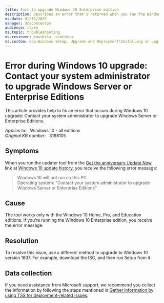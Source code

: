 ```yaml
---
title: Fail to upgrade Windows 10 Enterprise edition
description: Describes an error that's returned when you run the Windows 10 update tool and provides a solution to this issue.
ms.date: 01/15/2025
manager: dcscontentpm
audience: itpro
ms.topic: troubleshooting
ms.reviewer: kaushika, scottmca
ms.custom: sap:Windows Setup, Upgrade and Deployment\Installing or upgrading Windows, csstroubleshoot
---
```

# Error during Windows 10 upgrade: Contact your system administrator to upgrade Windows Server or Enterprise Editions

This article provides help to fix an error that occurs during Windows 10 upgrade: Contact your system administrator to upgrade Windows Server or Enterprise Editions.

_Applies to:_ &nbsp; Windows 10 - all editions  
_Original KB number:_ &nbsp; 3188105

## Symptoms

When you run the updater tool from the [Get the anniversary Update Now](https://go.microsoft.com/fwlink/p/?linkid=821403) link at [Windows 10 update history](https://support.microsoft.com/help/4018124/windows-10-update-history), you receive the following error message:

> Windows 10 will not run on this PC  
Operating system: "Contact your system administrator to upgrade Windows Server or Enterprise Editions"

## Cause

The tool works only with the Windows 10 Home, Pro, and Education editions. If you're running the Windows 10 Enterprise edition, you receive the error message.

## Resolution

To resolve this issue, use a different method to upgrade to Windows 10 version 1607. For example, download the ISO, and then run Setup from it.

## Data collection

If you need assistance from Microsoft support, we recommend you collect the information by following the steps mentioned in [Gather information by using TSS for deployment-related issues](../windows-troubleshooters/gather-information-using-tss-deployment.md).
